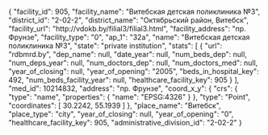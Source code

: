 {
    "facility_id": 905,
    "facility_name": "Витебская детская поликлиника №3",
    "district_id": "2-02-2",
    "district_name": "Октябрьский район, Витебск",
    "facility_url": "http:\/\/vdokb.by\/filial3\/filial3.html",
    "facility_address": "пр. Фрунзе",
    "facility_type": "0",
    "ap_1": "32а",
    "name": "Витебская детская поликлиника №3",
    "state": "private institution",
    "stats": [
        {
            "url": "rdbmrd.by",
            "dep_name": null,
            "date_year": null,
            "num_beds_dep": null,
            "num_deps_year": null,
            "num_doctors_dep": null,
            "num_doctors_med": null,
            "year_of_closing": null,
            "year_of_opening": "2005",
            "beds_in_hospital_key": 492,
            "num_beds_facility_year": null,
            "healthcare_facility_key": 905
        }
    ],
    "med_id": 10214832,
    "address": "пр. Фрунзе",
    "coord_x_y": {
        "crs": {
            "type": "name",
            "properties": {
                "name": "EPSG:4326"
            }
        },
        "type": "Point",
        "coordinates": [
            30.2242,
            55.1939
        ]
    },
    "place_name": "Витебск",
    "place_type": "city",
    "year_of_closing": null,
    "year_of_opening": "0",
    "healthcare_facility_key": 905,
    "administrative_division_id": "2-02-2"
}